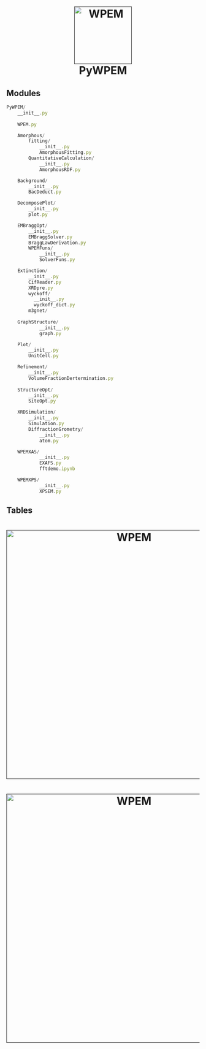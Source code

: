
<h1 align="center">
  <a href=""><img src="https://github.com/Bin-Cao/TCGPR/assets/86995074/28f69830-4ece-43b3-a887-e78fdb25bcab" alt="WPEM" width="150"></a>
  <br>
  PyWPEM
  <br>
</h1>






## Modules 

``` javascript
PyWPEM/
    __init__.py
    
    WPEM.py

    Amorphous/
        fitting/
            __init__.py
            AmorphousFitting.py
        QuantitativeCalculation/
            __init__.py
            AmorphousRDF.py

    Background/
        __init__.py
        BacDeduct.py

    DecomposePlot/
        __init__.py
        plot.py

    EMBraggOpt/
        __init__.py
        EMBraggSolver.py
        BraggLawDerivation.py
        WPEMFuns/
            __init__.py
            SolverFuns.py

    Extinction/ 
        __init__.py
        CifReader.py
        XRDpre.py
        wyckoff/
          __init__.py
          wyckoff_dict.py 
        m3gnet/
        
    GraphStructure/
            __init__.py
            graph.py    

    Plot/
        __init__.py
        UnitCell.py

    Refinement/
        __init__.py
        VolumeFractionDertermination.py
    
    StructureOpt/
        __init__.py
        SiteOpt.py

    XRDSimulation/
        __init__.py
        Simulation.py
        DiffractionGrometry/
            __init__.py
            atom.py

    WPEMXAS/
            __init__.py
            EXAFS.py
            fftdemo.ipynb

    WPEMXPS/
            __init__.py
            XPSEM.py
``` 

## Tables


<h1 align="center">
  <a href=""><img src="https://github.com/Bin-Cao/PyWPEM/assets/86995074/4a41f979-ff0c-48d7-8830-d7638811aad2" alt="WPEM" width="650"></a>
</h1>

<h1 align="center">
  <a href=""><img src="https://github.com/Bin-Cao/PyWPEM/assets/86995074/a04b60fd-f9b2-4b2d-bc1a-c8227d9dc811" alt="WPEM" width="650"></a>
</h1>

